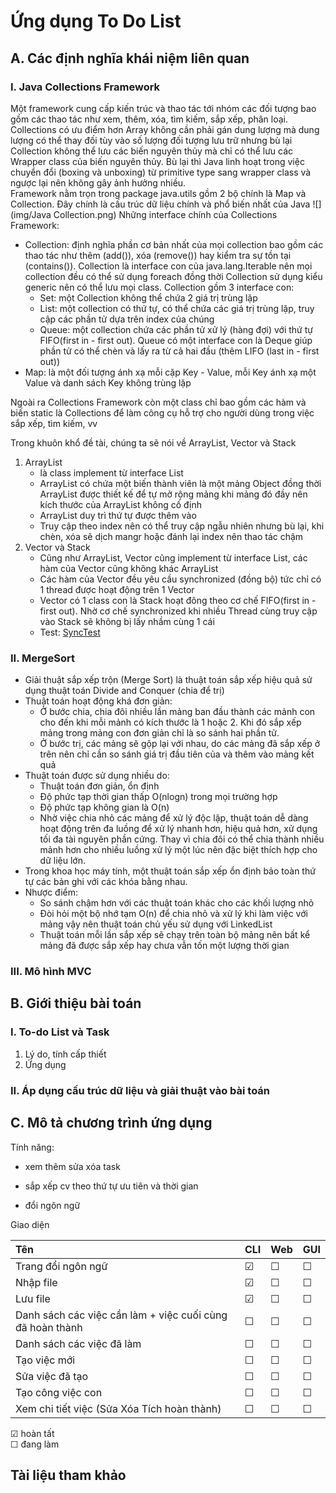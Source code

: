 # Ứng dụng To Do List

## A. Các định nghĩa khái niệm liên quan
### I. Java Collections Framework
Một framework cung cấp kiến trúc và thao tác tới nhóm các đối tượng bao gồm các thao tác như xem, thêm, xóa, tìm kiếm, sắp xếp, phân loại.
Collections có ưu điểm hơn Array không cần phải gán dung lượng mà dung lượng có thể thay đối tùy vào số lượng đối tượng lưu trữ nhưng bù lại Collection không thể lưu các biến nguyên thủy mà chỉ có thể lưu các Wrapper class của biến nguyên thủy. Bù lại thì Java linh hoạt trong việc chuyển đổi (boxing và unboxing) từ primitive type sang wrapper class và ngược lại nên không gây ảnh hưởng nhiều.  
Framework nằm trọn trong package java.utils gồm 2 bộ chính là Map và Collection. Đây chính là cấu trúc dữ liệu chính và phổ biến nhất của Java
![](img/Java Collection.png)
Những interface chính của Collections Framework:  
* Collection: định nghĩa phần cơ bản nhất của mọi collection bao gồm các thao tác như thêm (add()), xóa (remove()) hay kiểm tra sự tồn tại (contains()). Collection là interface con của java.lang.Iterable nên mọi collection đều có thể sử dụng foreach đồng thời Collection sử dụng kiểu generic nên có thể lưu mọi class. Collection gồm 3 interface con:  
    * Set: một Collection không thể chứa 2 giá trị trùng lặp
    * List: một collection có thứ tự, có thể chứa các giá trị trùng lặp, truy cập các phần tử dựa trên index của chúng
    * Queue: một collection chứa các phần tử xử lý (hàng đợi) với thứ tự FIFO(first in - first out). Queue có một interface con là Deque giúp phần tử có thể chèn và lấy ra từ cả hai đầu (thêm LIFO (last in - fỉrst out))
* Map: là một đối tượng ánh xạ mỗi cặp Key - Value, mỗi Key ánh xạ một Value và danh sách Key không trùng lặp

Ngoài ra Collections Framework còn một class chỉ bao gồm các hàm và biến static là Collections để làm công cụ hỗ trợ cho người dùng trong việc sắp xếp, tìm kiếm, vv

Trong khuôn khổ đề tài, chúng ta sẽ nói về ArrayList, Vector và Stack
1. ArrayList
   - là class implement từ interface List
   - ArrayList có chứa một biến thành viên là một mảng Object đồng thời ArrayList được thiết kế để tự mở rộng mảng khi mảng đó đầy nên kích thước của ArrayList không cố định
   - ArrayList duy trì thứ tự được thêm vào 
   - Truy cập theo index nên có thể truy cập ngẫu nhiên nhưng bù lại, khi chèn, xóa sẽ dịch mangr hoặc đánh lại index nên thao tác chậm
2. Vector và Stack
    - Cũng như ArrayList, Vector cũng implement từ interface List, các hàm của Vector cũng không khác ArrayList
    - Các hàm của Vector đều yêu cầu synchronized (đồng bộ) tức chỉ có 1 thread được hoạt động trên 1 Vector
    - Vector có 1 class con là Stack hoạt đông theo cơ chế FIFO(first in - first out). Nhờ cơ chế synchronized khi nhiều Thread cùng truy cập vào Stack sẽ không bị lấy nhầm cùng 1 cái
    - Test: [SyncTest](src/main/java/blaplafla/todolist/models/test/SyncTest.java)
### II. MergeSort
- Giải thuật sắp xếp trộn (Merge Sort) là thuật toán sắp xếp hiệu quả sử dụng thuật toán Divide and Conquer (chia để trị)
- Thuật toán hoạt động khá đơn giản:
  - Ở bước chia, chia đôi nhiều lần mảng ban đầu thành các mảnh con cho đến khi mỗi mảnh có kích thước là 1 hoặc 2. Khi đó sắp xếp mảng trong mảng con đơn giản chỉ là so sánh hai phần tử.
  - Ở bước trị, các mảng sẽ gộp lại với nhau, do các mảng đã sắp xếp ở trên nên chỉ cần so sánh giá trị đầu tiên của và thêm vào mảng kết quả
- Thuật toán được sử dụng nhiều do:
  - Thuật toán đơn giản, ổn định
  - Độ phức tạp thời gian thấp O(nlogn) trong mọi trường hợp
  - Độ phức tạp không gian là O(n)
  - Nhờ việc chia nhỏ các mảng để xử lý độc lập, thuật toán dễ dàng hoạt động trên đa luồng để xử lý nhanh hơn, hiệu quả hơn, xử dụng tối đa tài nguyên phần cứng. Thay vì chia đôi có thể chia thành nhiều mảnh hơn cho nhiều luồng xử lý một lúc nên đặc biệt thích hợp cho dữ liệu lớn.
- Trong khoa học máy tính, một thuật toán sắp xếp ổn định bảo toàn thứ tự các bản ghi với các khóa bằng nhau.
- Nhược điểm:
  - So sánh chậm hơn với các thuật toán khác cho các khối lượng nhỏ
  - Đòi hỏi một bộ nhớ tạm O(n) để chia nhỏ và xử lý khi làm việc với mảng vậy nên thuật toán chủ yếu sử dụng với LinkedList
  - Thuật toán mỗi lần sắp xếp sẽ chạy trên toàn bộ mảng nên bất kể mảng đã được sắp xếp hay chưa vẫn tốn một lượng thời gian
### III. Mô hình MVC

## B. Giới thiệu bài toán
### I. To-do List và Task  
1. Lý do, tính cấp thiết
2. Ứng dụng  
### II. Áp dụng cấu trúc dữ liệu và giải thuật vào bài toán 
## C. Mô tả chương trình ứng dụng
Tính năng:

- xem thêm sửa xóa task

- sắp xếp cv theo thứ tự ưu tiên và thời gian

- đổi ngôn ngữ

Giao diện

| Tên                                                       | CLI     | Web | GUI |
|:----------------------------------------------------------|---------|-----|-----|
| Trang đổi ngôn ngữ                                        | &#9745; |&#9744;|&#9744;|
| Nhập file                                                 | &#9745; |&#9744;|&#9744;|
| Lưu file                                                  | &#9745; |&#9744;|&#9744;|
| Danh sách các việc cần làm + việc cuối cùng đã hoàn thành | &#9744; |&#9744;|&#9744;|
| Danh sách các việc đã làm                                 | &#9744; |&#9744;|&#9744;|
| Tạo việc mới                                              | &#9744; |&#9744;|&#9744;|
| Sửa việc đã tạo                                           | &#9744; |&#9744;|&#9744;|
| Tạo công việc con                                         | &#9744; |&#9744;|&#9744;|
| Xem chi tiết việc (Sửa Xóa Tích hoàn thành)               | &#9744; |&#9744;|&#9744;|

&#9745; hoàn tất  
&#9744; đang làm
## Tài liệu tham khảo

